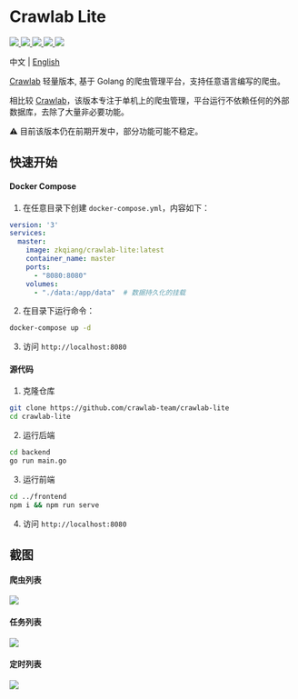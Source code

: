 # Crawlab Lite

<p>
  <a href="https://hub.docker.com/r/zkqiang/crawlab-lite" target="_blank">
    <img src="https://img.shields.io/docker/pulls/zkqiang/crawlab-lite?label=pulls&logo=docker">
  </a>
  <a href="https://github.com/crawlab-team/crawlab-lite/commits/master" target="_blank">
    <img src="https://img.shields.io/github/last-commit/crawlab-team/crawlab-lite.svg">
  </a>
  <a href="https://github.com/crawlab-team/crawlab-lite/issues?q=is%3Aissue+is%3Aopen+label%3Abug" target="_blank">
    <img src="https://img.shields.io/github/issues/crawlab-team/crawlab-lite/bug.svg?label=bugs&color=red">
  </a>
  <a href="https://github.com/crawlab-team/crawlab-lite/issues?q=is%3Aissue+is%3Aopen+label%3Aenhancement" target="_blank">
    <img src="https://img.shields.io/github/issues/crawlab-team/crawlab-lite/enhancement.svg?label=enhancements&color=cyan">
  </a>
  <a href="https://github.com/crawlab-team/crawlab-lite/blob/master/LICENSE" target="_blank">
    <img src="https://img.shields.io/github/license/crawlab-team/crawlab-lite.svg">
  </a>
</p>

中文 | [English](https://github.com/crawlab-team/crawlab-lite#readme)

[Crawlab](https://github.com/crawlab-team/crawlab) 轻量版本, 基于 Golang 的爬虫管理平台，支持任意语言编写的爬虫。

相比较 [Crawlab](https://github.com/crawlab-team/crawlab)，该版本专注于单机上的爬虫管理，平台运行不依赖任何的外部数据库，去除了大量非必要功能。

:warning: 目前该版本仍在前期开发中，部分功能可能不稳定。

## 快速开始

#### Docker Compose

1. 在任意目录下创建 `docker-compose.yml`，内容如下：

```yaml
version: '3'
services:
  master:
    image: zkqiang/crawlab-lite:latest
    container_name: master
    ports:
      - "8080:8080"
    volumes:
      - "./data:/app/data"  # 数据持久化的挂载
```

2. 在目录下运行命令：

```bash
docker-compose up -d
```

3. 访问 `http://localhost:8080`

#### 源代码

1. 克隆仓库

```bash
git clone https://github.com/crawlab-team/crawlab-lite
cd crawlab-lite
```

2. 运行后端

```bash
cd backend
go run main.go
```

3. 运行前端

```bash
cd ../frontend
npm i && npm run serve
```

4. 访问 `http://localhost:8080`

## 截图

#### 爬虫列表

![](https://github.com/crawlab-team/crawlab-docs/blob/master/assets/images/lite-spider-list.png)

#### 任务列表

![](https://github.com/crawlab-team/crawlab-docs/blob/master/assets/images/lite-task-list.png)

#### 定时列表

![](https://github.com/crawlab-team/crawlab-docs/blob/master/assets/images/lite-schedule-list.png)

